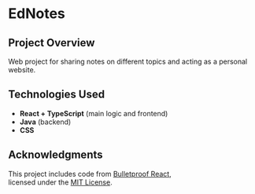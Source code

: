 # EdNotes

## Project Overview
Web project for sharing notes on different topics and acting as a personal website. 

## Technologies Used
- **React + TypeScript** (main logic and frontend)
- **Java** (backend)
- **CSS**

## Acknowledgments
This project includes code from [Bulletproof React](https://github.com/alan2207/bulletproof-react),  
licensed under the [MIT License](./LICENSES/bulletproof-react/LICENSE).
